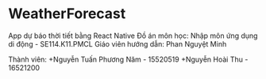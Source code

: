 # WeatherForecast

App dự báo thời tiết bằng React Native
Đồ án môn học: Nhập môn ứng dụng di động - SE114.K11.PMCL
Giáo viên hướng dẫn: Phan Nguyệt Minh

Thành viên: +Nguyễn Tuấn Phương Năm - 15520519
            +Nguyễn Hoài Thu - 16521200
